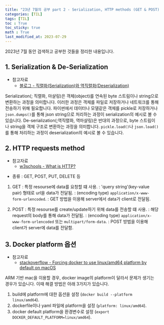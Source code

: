 ```yaml
---
title: "23년 7월의 공부 part 2 - Serialization, HTTP methods (GET & POST), Docker platform 옵션"
categories: [TIL]
tags: [TIL]
toc : True
toc_sticky: true
math : True
last_modified_at: 2023-07-29
---
```


2023년 7월 동안 검색하고 공부한 것들을 정리한 내용입니다.   

## 1. Serialization & De-Serialization 
* 참고자료
  - [블로그 - 직렬화(Serialization)와 역직렬화(Deserialization)](https://hudi.blog/serialization/)

Serialization(; 직렬화, 마샬링)은 객체(object)를 연속된 byte 스트림이나 string으로 변환하는 과정을 의미합니다. 이러한 과정은 객체를 파일로 저장하거나 네트워크를 통해 전송하기 위해 필요합니다. 파이썬에서 데이터나 모델같은 객체를 pickle로 저장하거나 `json.dumps()`를 통해 json string으로 처리하는 과정이 serialization의 예시로 볼 수 있습니다. De-serialization(;역직렬화, 역마샬링)은 반대의 과정으로, byte 스트림이나 string을 객체 구조로 변환하는 과정을 의미합니다. `pickle.load()`나 `json.load()`를 통해 처리하는 과정이 deserialization의 예시로 볼 수 있습니다.


## 2. HTTP requests method
* 참고자료
  - [w3schools - What is HTTP?](https://www.w3schools.com/tags/ref_httpmethods.asp)

- 종류
: GET, POST, PUT, DELETE 등

1. GET
: 특정 resourse에 data를 요청할 떄 사용.
: 'query string'(key-value pair) 형태로 url을 data가 전달됨.
: (encoding type) `application/x-www-form-urlencoded`.
: GET 방법을 이용해 server에서 data가 client로 전달됨.

2. POST
: 특정 resourse를 create/update하기 위해 data를 전송할 떄 사용.
: 해당 request의 body를 통해 data가 전달됨.
: (encoding type) `application/x-www-form-urlencoded` 또는 `multipart/form-data`.
: POST 방법을 이용해 client가 server에 data를 전달함.


## 3. Docker platform 옵션
* 참고자료
  - [stackoverflow - Forcing docker to use linux/amd64 platform by default on macOS](https://stackoverflow.com/questions/65612411/forcing-docker-to-use-linux-amd64-platform-by-default-on-macos)

ARM 기반 mac을 이용할 경우, docker image의 platform이 달라서 문제가 생기는 경우가 있습니다. 이때 해결 방법은 아래 3가지가 있습니다.

1. build에 platform에 대한 옵션을 설정 (`docker build --platform linux/amd64`).
2. dockerfile이나 yaml 파일에 platform을 설정 (`platform: linux/amd64`).
3. docker default platform을 환경변수로 설정 (`export DOCKER_DEFAULT_PLATFORM=linux/amd64`).

